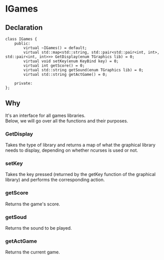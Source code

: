 # IGames

## Declaration

```
class IGames {
    public:
        virtual ~IGames() = default;
        virtual std::map<std::string, std::pair<std::pair<int, int>, std::pair<int, int>>> GetDisplay(enum TGraphics lib) = 0;
        virtual void setKey(enum KeyBind key) = 0;
        virtual int getScore() = 0;
        virtual std::string getSound(enum TGraphics lib) = 0;
        virtual std::string getActGame() = 0;

    private:
};
```

## Why

It's an interface for all games libraries.<br>
Below, we will go over all the functions and their purposes.

### GetDisplay

Takes the type of library and returns a map of what the graphical library needs to display, depending on whether ncurses is used or not.

### setKey

Takes the key pressed (returned by the getKey function of the graphical library) and performs the corresponding action.

### getScore

Returns the game's score.

### getSoud

Returns the sound to be played.

### getActGame

Returns the current game.
